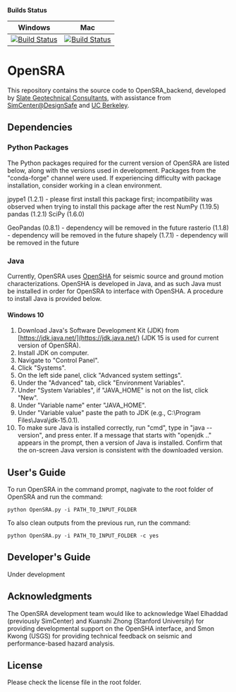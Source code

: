 **Builds Status**

| **Windows** | **Mac** |
|---|---|
[![Build Status]()]()|[![Build Status]()]()

# OpenSRA
This repository contains the source code to OpenSRA_backend, developed by [Slate Geotechnical Consultants](http://slategeotech.com/), with assistance from [SimCenter@DesignSafe](https://simcenter.designsafe-ci.org/) and [UC Berkeley](https://ce.berkeley.edu/).

## Dependencies

### Python Packages
The Python packages required for the current version of OpenSRA are listed below, along with the versions used in development. Packages from the "conda-forge" channel were used. If experiencing difficulty with package installation, consider working in a clean environment.

jpype1 (1.2.1) - please first install this package first; incompatibility was observed when trying to install this package after the rest
NumPy (1.19.5)
pandas (1.2.1)
SciPy (1.6.0)

GeoPandas (0.8.1) - dependency will be removed in the future
rasterio (1.1.8) - dependency will be removed in the future
shapely (1.7.1) - dependency will be removed in the future

### Java
Currently, OpenSRA uses [OpenSHA](https://opensha.org/) for seismic source and ground motion characterizations. OpenSHA is developed in Java, and as such Java must be installed in order for OpenSRA to interface with OpenSHA. A procedure to install Java is provided below.

#### Windows 10
1. Download Java's Software Development Kit (JDK) from [https://jdk.java.net/](https://jdk.java.net/) (JDK 15 is used for current version of OpenSRA).
2. Install JDK on computer.
3. Navigate to "Control Panel".
4. Click "Systems".
5. On the left side panel, click "Advanced system settings".
6. Under the "Advanced" tab, click "Environment Variables".
7. Under "System Variables", if "JAVA_HOME" is not on the list, click "New".
8. Under "Variable name" enter "JAVA_HOME".
9. Under "Variable value" paste the path to JDK (e.g., C:\Program Files\Java\jdk-15.0.1).
10. To make sure Java is installed correctly, run "cmd", type in "java --version", and press enter. If a message that starts with "openjdk .." appears in the prompt, then a version of Java is installed. Confirm that the on-screen Java version is consistent with the downloaded version.

## User's Guide
To run OpenSRA in the command prompt, nagivate to the root folder of OpenSRA and run the command:
```
python OpenSRA.py -i PATH_TO_INPUT_FOLDER
```

To also clean outputs from the previous run, run the command:
```
python OpenSRA.py -i PATH_TO_INPUT_FOLDER -c yes
```

## Developer's Guide
Under development

## Acknowledgments
The OpenSRA development team would like to acknowledge Wael Elhaddad (previously SimCenter) and Kuanshi Zhong (Stanford University) for providing developmental support on the OpenSHA interface, and Smon Kwong (USGS) for providing technical feedback on seismic and performance-based hazard analysis.

## License
Please check the license file in the root folder.
